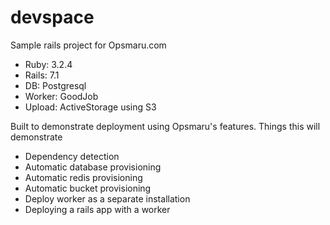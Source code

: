 # devspace

Sample rails project for Opsmaru.com

+ Ruby: 3.2.4
+ Rails: 7.1
+ DB: Postgresql
+ Worker: GoodJob
+ Upload: ActiveStorage using S3

Built to demonstrate deployment using Opsmaru's features. Things this will demonstrate

+ Dependency detection
+ Automatic database provisioning
+ Automatic redis provisioning
+ Automatic bucket provisioning
+ Deploy worker as a separate installation
+ Deploying a rails app with a worker
